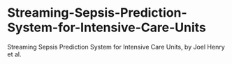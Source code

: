 # Streaming-Sepsis-Prediction-System-for-Intensive-Care-Units
Streaming Sepsis Prediction System for Intensive Care Units, by Joel Henry et al.

